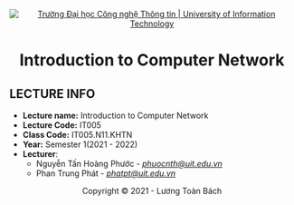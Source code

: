<!-- Banner -->
<p align="center">
  <a href="https://www.uit.edu.vn/" title="Trường Đại học Công nghệ Thông tin" style="border: none;">
    <img src="https://i.imgur.com/WmMnSRt.png" alt="Trường Đại học Công nghệ Thông tin | University of Information Technology">
  </a>
</p>

<!-- Title -->
<h1 align="center"><b>Introduction to Computer Network</b></h1>

## LECTURE INFO
* **Lecture name:** Introduction to Computer Network
* **Lecture Code:** IT005
* **Class Code:** IT005.N11.KHTN
* **Year:** Semester 1(2021 - 2022)
* **Lecturer**:  
  - Nguyễn Tấn Hoàng Phước - *phuocnth@uit.edu.vn*  
  - Phan Trung Phát - *phatpt@uit.edu.vn*
<!-- Footer -->
<p align='center'>Copyright © 2021 - Lương Toàn Bách</p>
